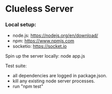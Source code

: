 # Clueless Server

### Local setup:
* node.js:  https://nodejs.org/en/download/
* npm: https://www.npmjs.com
* socketio: https://socket.io

Spin up the server locally:   node app.js

Test suite:
- all dependencies are logged in package.json.
- kill any existing node server processes.
- run "npm test"
